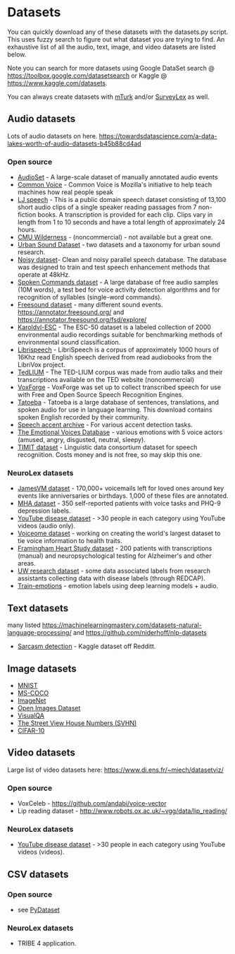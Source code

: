 # Datasets

You can quickly download any of these datasets with the datasets.py script. This uses fuzzy search to figure out what dataset you are trying to find. An exhaustive list of all the audio, text, image, and video datasets are listed below.

Note you can search for more datasets using Google DataSet search @ https://toolbox.google.com/datasetsearch or Kaggle @ https://www.kaggle.com/datasets.

You can always create datasets with [mTurk](https://towardsdatascience.com/how-i-created-a-40-000-labeled-audio-dataset-in-4-hours-of-work-and-500-17ad9951b180) and/or [SurveyLex](https://surveylex.com) as well.

## Audio datasets 

Lots of audio datasets on here. https://towardsdatascience.com/a-data-lakes-worth-of-audio-datasets-b45b88cd4ad

### Open source 
* [AudioSet](https://research.google.com/audioset/) - A large-scale dataset of manually annotated audio events
* [Common Voice](https://voice.mozilla.org/) - Common Voice is Mozilla's initiative to help teach machines how real people speak
* [LJ speech](https://keithito.com/LJ-Speech-Dataset/) - This is a public domain speech dataset consisting of 13,100 short audio clips of a single speaker reading passages from 7 non-fiction books. A transcription is provided for each clip. Clips vary in length from 1 to 10 seconds and have a total length of approximately 24 hours.
* [CMU Wilderness](http://festvox.org/cmu_wilderness/) - (noncommercial) - not available but a great one. 
* [Urban Sound Dataset](https://urbansounddataset.weebly.com/) - two datasets and a taxonomy for urban sound research.
* [Noisy dataset](https://datashare.is.ed.ac.uk/handle/10283/2791)- Clean and noisy parallel speech database. The database was designed to train and test speech enhancement methods that operate at 48kHz. 
* [Spoken Commands dataset](https://github.com/JohannesBuchner/spoken-command-recognition) - A large database of free audio samples (10M words), a test bed for voice activity detection algorithms and for recognition of syllables (single-word commands).
* [Freesound dataset](https://www.kaggle.com/c/freesound-audio-tagging-2019/data) - many different sound events. https://annotator.freesound.org/ and https://annotator.freesound.org/fsd/explore/
* [Karoldvl-ESC](https://github.com/karoldvl/ESC-50) - The ESC-50 dataset is a labeled collection of 2000 environmental audio recordings suitable for benchmarking methods of environmental sound classification.
* [Librispeech](https://www.openslr.org/12) - LibriSpeech is a corpus of approximately 1000 hours of 16Khz read English speech derived from read audiobooks from the LibriVox project.
* [TedLIUM](https://www.openslr.org/51/) - The TED-LIUM corpus was made from audio talks and their transcriptions available on the TED website (noncommercial)
* [VoxForge](http://www.repository.voxforge1.org/downloads/SpeechCorpus/Trunk/) - VoxForge was set up to collect transcribed speech for use with Free and Open Source Speech Recognition Engines.
* [Tatoeba](https://tatoeba.org/eng/downloads) - Tatoeba is a large database of sentences, translations, and spoken audio for use in language learning. This download contains spoken English recorded by their community.
* [Speech accent archive](https://www.kaggle.com/rtatman/speech-accent-archive/version/1) - For various accent detection tasks.
* [The Emotional Voices Database](https://github.com/numediart/EmoV-DB) - various emotions with 5 voice actors (amused, angry, disgusted, neutral, sleepy).
* [TIMIT dataset](https://catalog.ldc.upenn.edu/LDC93S1) - Linguistic data consortium dataset for speech recogniition. Costs money and is not free, so may skip this one.

### NeuroLex datasets
* [JamesVM dataset]() - 170,000+ voicemails left for loved ones around key events like anniversaries or birthdays. 1,000 of these files are annotated. 
* [MHA dataset]() - 350 self-reported patients with voice tasks and PHQ-9 depression labels.
* [YouTube disease dataset]() - >30 people in each category using YouTube videos (audio only).
* [Voiceome dataset]() - working on creating the world's largest dataset to tie voice information to health traits.
* [Framingham Heart Study dataset]() - 200 patients with transcriptions (manual) and neuropsychological testing for Alzheimer's and other areas. 
* [UW research dataset]() - some data associated labels from research assistants collecting data with disease labels (through REDCAP). 
* [Train-emotions]() - emotion labels using deep learning models + audio. 

## Text datasets
many listed https://machinelearningmastery.com/datasets-natural-language-processing/ and https://github.com/niderhoff/nlp-datasets
* [Sarcasm detection]() - Kaggle dataset off Redditt. 

## Image datasets
* [MNIST]()
* [MS-COCO]()
* [ImageNet]()
* [Open Images Dataset]()
* [VisualQA]()
* [The Street View House Numbers (SVHN)]()
* [CIFAR-10]()

## Video datasets
Large list of video datasets here: https://www.di.ens.fr/~miech/datasetviz/

### Open source 
* VoxCeleb - https://github.com/andabi/voice-vector
* Lip reading dataset - http://www.robots.ox.ac.uk/~vgg/data/lip_reading/

### NeuroLex datasets
* [YouTube disease dataset]() - >30 people in each category using YouTube videos (videos). 

## CSV datasets 
### Open source
* see [PyDataset](https://github.com/iamaziz/PyDataset)

### NeuroLex datasets
* TRIBE 4 application.
